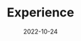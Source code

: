 ---
# Leave the homepage title empty to use the site title
title: "Experience"
date: 2022-10-24
type: landing

design:
  # Default section spacing
  spacing: "6rem"

sections:
  - block: collection
    content:
      title: Other experience
      filters:
        folders:
          - etc
    design:
      view: card
      columns: 1
---